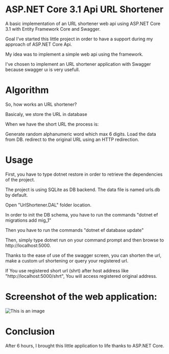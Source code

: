 # ASP.NET Core 3.1 Api URL Shortener
A basic implementation of an URL shortener web api using ASP.NET Core 3.1 with Entity Framework Core and Swagger.

Goal
I've started this little project in order to have a support during my approach of ASP.NET Core Api.

My idea was to implement a simple web api using the framework.

I've chosen to implement an URL shortener application with Swagger because swagger uı is very usefull.

# Algorithm
So, how works an URL shortener?

Basicaly, we store the URL in database

When we have the short URL the process is:

Generate random alphanumeric word which max 6 digits.
Load the data from DB.
redirect to the original URL using an HTTP redirection.


# Usage
First, you have to type dotnet restore in order to retrieve the dependencies of the project.

The project is using SQLite as DB backend. The data file is named urls.db by default.

Open "UrlShortener.DAL" folder location.

In order to init the DB schema, you have to run the commands "dotnet ef migrations add mig_1" 

Then you have to run the commands "dotnet ef database update" 

Then, simply type dotnet run on your command prompt and then browse to http://localhost:5000.

Thanks to the ease of use of the swagger screen, you can shorten the url, make a custom url shortening or query your registered url.

If You use registered short url (shrt) after host address like "http://localhost:5000/shrt", You will access registered original address.

# Screenshot of the web application:

![This is an image](https://myoctocat.com/assets/images/base-octocat.svg)

# Conclusion
After 6 hours, I brought this little application to life thanks to ASP.NET Core.

